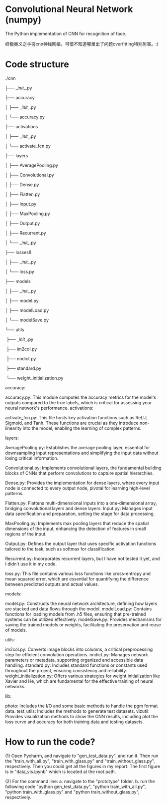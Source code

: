 # Convolutional Neural Network (numpy)
The Python implementation of CNN for recognition of face.

终极奥义之手搓cnn神经网络。可惜不知道哪里出了问题overfitting特别厉害。:(
# Code structure

./cnn

├── \__init__.py

├── accuracy

│  ├── \__init__.py

│  └── accuracy.py

├── activations

│  ├── \__init__.py

│  └── activate_fcn.py

├── layers

│  ├── AveragePooling.py

│  ├── Convolutional.py

│  ├── Dense.py

│  ├── Flatten.py

│  ├── Input.py

│  ├── MaxPooling.py

│  ├── Output.py

│  ├── Recurrent.py

│  └── \__init\__.py

├── lossesß

│  ├── \__init__.py

│  └── loss.py

├── models

│  ├── \__init__.py

│  ├── model.py

│  ├── modelLoad.py

│  └── modelSave.py

└── utils

​    ├── \__init__.py

​    ├── im2col.py

​    ├── nndict.py

​    ├── standard.py

​    └── weight_initialization.py

accuracy:

accuracy.py: This module computes the accuracy metrics for the model's outputs compared to the true labels, which is critical for assessing your neural network's performance.
activations:

activate_fcn.py: This file hosts key activation functions such as ReLU, Sigmoid, and Tanh. These functions are crucial as they introduce non-linearity into the model, enabling the learning of complex patterns.

layers:

AveragePooling.py: Establishes the average pooling layer, essential for downsampling input representations and simplifying the input data without losing critical information.

Convolutional.py: Implements convolutional layers, the fundamental building blocks of CNNs that perform convolutions to capture spatial hierarchies.

Dense.py: Provides the implementation for dense layers, where every input node is connected to every output node, pivotal for learning high-level patterns.

Flatten.py: Flattens multi-dimensional inputs into a one-dimensional array, bridging convolutional layers and dense layers.
Input.py: Manages input data specification and preparation, setting the stage for data processing.

MaxPooling.py: Implements max pooling layers that reduce the spatial dimensions of the input, enhancing the detection of features in small regions of the input.

Output.py: Defines the output layer that uses specific activation functions tailored to the task, such as softmax for classification.

Recurrent.py: Incorporates recurrent layers, but I have not tested it yet, and I didn't use it in my code.

loss.py: This file contains various loss functions like cross-entropy and mean squared error, which are essential for quantifying the difference between predicted outputs and actual values.

models:

model.py: Constructs the neural network architecture, defining how layers are stacked and data flows through the model.
modelLoad.py: Contains functions for loading models from .h5 files, ensuring that pre-trained systems can be utilized effectively.
modelSave.py: Provides mechanisms for saving the trained models or weights, facilitating the preservation and reuse of models.

utils:

im2col.py: Converts image blocks into columns, a critical preprocessing step for efficient convolution operations.
nndict.py: Manages network parameters or metadata, supporting organized and accessible data handling.
standard.py: Includes standard functions or constants used throughout the project, ensuring consistency and reliability.
weight_initialization.py: Offers various strategies for weight initialization like Xavier and He, which are fundamental for the effective training of neural networks.

lib: 

photo: Includes the I/O and some basic methods to handle the pgm format data.
test_utils: Includes the methods to generate test datasets.
vizutil: Provides visualization methods to show the CNN results, including plot the loss curve and accuracy for both training data and testing datasets.

# How to run the code?

(1) Open Pycharm, and navigate to "gen_test_data.py", and run it. Then run the "train_with_all.py", "train_with_glass.py" and "train_without_glass.py", respectively. Then you could get all the figures in my report. The first figure is in "data_vis.ipynb" which is located at the root path.

(2) For the command line: a. navigate to the "prototype" folder. b. run the following code "python gen_test_data.py", "python train_with_all.py", "python train_with_glass.py" and "python train_without_glass.py", respectively.
